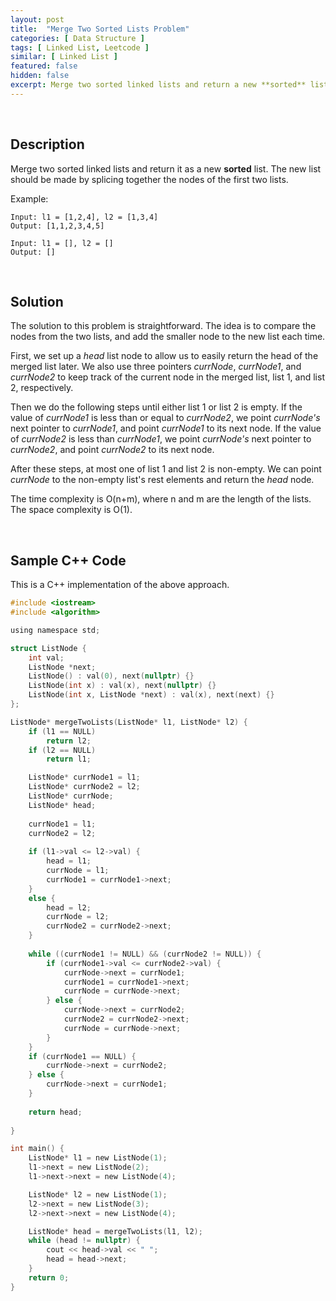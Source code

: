 ```yaml
---
layout: post
title:  "Merge Two Sorted Lists Problem"
categories: [ Data Structure ]
tags: [ Linked List, Leetcode ]
similar: [ Linked List ]
featured: false
hidden: false
excerpt: Merge two sorted linked lists and return a new **sorted** list.
---
```


<br />

## Description

Merge two sorted linked lists and return it as a new **sorted** list. The new list should be made by splicing together the nodes of the first two lists.


Example: 
```
Input: l1 = [1,2,4], l2 = [1,3,4]
Output: [1,1,2,3,4,5]

Input: l1 = [], l2 = []
Output: []
```

<br />

## Solution

The solution to this problem is straightforward. The idea is to compare the nodes from the two lists, and add the smaller node to the new list each time.

First, we set up a *head* list node to allow us to easily return the head of the merged list later. We also use three pointers *currNode*, *currNode1*, and *currNode2* to keep track of the current node in the merged list, list 1, and list 2, respectively. 

Then we do the following steps until either list 1 or list 2 is empty. If the value of *currNode1* is less than or equal to *currNode2*, we point *currNode's* next pointer to *currNode1*, and point *currNode1* to its next node. If the value of *currNode2* is less than *currNode1*, we point *currNode's* next pointer to *currNode2*, and point *currNode2* to its next node.

After these steps, at most one of list 1 and list 2 is non-empty. We can point *currNode* to the non-empty list's rest elements and return the *head* node.

The time complexity is O(n+m), where n and m are the length of the lists. The space complexity is O(1).


<br />

## Sample C++ Code

This is a C++ implementation of the above approach.

```c
#include <iostream>
#include <algorithm>

using namespace std;

struct ListNode {
    int val;
    ListNode *next;
    ListNode() : val(0), next(nullptr) {}
    ListNode(int x) : val(x), next(nullptr) {}
    ListNode(int x, ListNode *next) : val(x), next(next) {}
};

ListNode* mergeTwoLists(ListNode* l1, ListNode* l2) {
    if (l1 == NULL)
        return l2;
    if (l2 == NULL)
        return l1;

    ListNode* currNode1 = l1;
    ListNode* currNode2 = l2;
    ListNode* currNode;
    ListNode* head;
    
    currNode1 = l1;
    currNode2 = l2;
    
    if (l1->val <= l2->val) {
        head = l1;
        currNode = l1;
        currNode1 = currNode1->next;
    }
    else {
        head = l2;
        currNode = l2;
        currNode2 = currNode2->next;
    }
    
    while ((currNode1 != NULL) && (currNode2 != NULL)) {
        if (currNode1->val <= currNode2->val) {
            currNode->next = currNode1;
            currNode1 = currNode1->next;
            currNode = currNode->next;
        } else {
            currNode->next = currNode2;
            currNode2 = currNode2->next;
            currNode = currNode->next;
        }
    }
    if (currNode1 == NULL) {
        currNode->next = currNode2;
    } else {
        currNode->next = currNode1;
    }
    
    return head;
    
}

int main() {
    ListNode* l1 = new ListNode(1);
    l1->next = new ListNode(2);
    l1->next->next = new ListNode(4);

    ListNode* l2 = new ListNode(1);
    l2->next = new ListNode(3);
    l2->next->next = new ListNode(4);

    ListNode* head = mergeTwoLists(l1, l2);
    while (head != nullptr) {
        cout << head->val << " ";
        head = head->next;
    }
    return 0;
}
```
